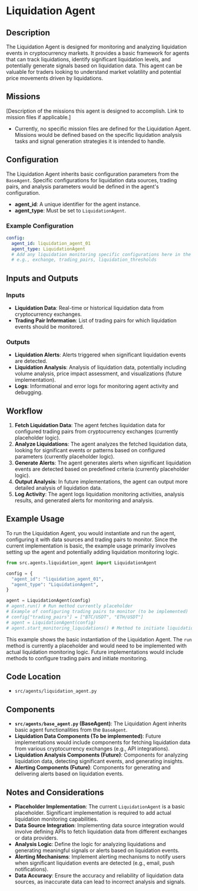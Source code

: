 # Liquidation Agent

## Description

The Liquidation Agent is designed for monitoring and analyzing liquidation events in cryptocurrency markets. It provides a basic framework for agents that can track liquidations, identify significant liquidation levels, and potentially generate signals based on liquidation data. This agent can be valuable for traders looking to understand market volatility and potential price movements driven by liquidations.

## Missions

[Description of the missions this agent is designed to accomplish. Link to mission files if applicable.]
- Currently, no specific mission files are defined for the Liquidation Agent. Missions would be defined based on the specific liquidation analysis tasks and signal generation strategies it is intended to handle.

## Configuration

The Liquidation Agent inherits basic configuration parameters from the `BaseAgent`. Specific configurations for liquidation data sources, trading pairs, and analysis parameters would be defined in the agent's configuration.

-   **agent_id**: A unique identifier for the agent instance.
-   **agent_type**: Must be set to `LiquidationAgent`.

### Example Configuration

```yaml
config:
  agent_id: liquidation_agent_01
  agent_type: LiquidationAgent
  # Add any liquidation monitoring specific configurations here in the future
  # e.g., exchange, trading_pairs, liquidation_thresholds
```

## Inputs and Outputs

### Inputs

-   **Liquidation Data**: Real-time or historical liquidation data from cryptocurrency exchanges.
-   **Trading Pair Information**:  List of trading pairs for which liquidation events should be monitored.

### Outputs

-   **Liquidation Alerts**: Alerts triggered when significant liquidation events are detected.
-   **Liquidation Analysis**:  Analysis of liquidation data, potentially including volume analysis, price impact assessment, and visualizations (future implementation).
-   **Logs**: Informational and error logs for monitoring agent activity and debugging.

## Workflow

1.  **Fetch Liquidation Data**: The agent fetches liquidation data for configured trading pairs from cryptocurrency exchanges (currently placeholder logic).
2.  **Analyze Liquidations**: The agent analyzes the fetched liquidation data, looking for significant events or patterns based on configured parameters (currently placeholder logic).
3.  **Generate Alerts**: The agent generates alerts when significant liquidation events are detected based on predefined criteria (currently placeholder logic).
4.  **Output Analysis**:  In future implementations, the agent can output more detailed analysis of liquidation data.
5.  **Log Activity**: The agent logs liquidation monitoring activities, analysis results, and generated alerts for monitoring and analysis.

## Example Usage

To run the Liquidation Agent, you would instantiate and run the agent, configuring it with data sources and trading pairs to monitor. Since the current implementation is basic, the example usage primarily involves setting up the agent and potentially adding liquidation monitoring logic.

```python
from src.agents.liquidation_agent import LiquidationAgent

config = {
  "agent_id": "liquidation_agent_01",
  "agent_type": "LiquidationAgent",
}

agent = LiquidationAgent(config)
# agent.run() # Run method currently placeholder
# Example of configuring trading pairs to monitor (to be implemented)
# config["trading_pairs"] = ["BTC/USDT", "ETH/USDT"]
# agent = LiquidationAgent(config)
# agent.start_monitoring_liquidations() # Method to initiate liquidation monitoring (to be implemented)
```

This example shows the basic instantiation of the Liquidation Agent. The `run` method is currently a placeholder and would need to be implemented with actual liquidation monitoring logic. Future implementations would include methods to configure trading pairs and initiate monitoring.

## Code Location

-   `src/agents/liquidation_agent.py`

## Components

-   **`src/agents/base_agent.py` (BaseAgent)**: The Liquidation Agent inherits basic agent functionalities from the `BaseAgent`.
-   **Liquidation Data Components (To be implemented)**: Future implementations would include components for fetching liquidation data from various cryptocurrency exchanges (e.g., API integrations).
-   **Liquidation Analysis Components (Future)**: Components for analyzing liquidation data, detecting significant events, and generating insights.
-   **Alerting Components (Future)**: Components for generating and delivering alerts based on liquidation events.

## Notes and Considerations

-   **Placeholder Implementation**: The current `LiquidationAgent` is a basic placeholder. Significant implementation is required to add actual liquidation monitoring capabilities.
-   **Data Source Integration**:  Implementing data source integration would involve defining APIs to fetch liquidation data from different exchanges or data providers.
-   **Analysis Logic**:  Define the logic for analyzing liquidations and generating meaningful signals or alerts based on liquidation events.
-   **Alerting Mechanisms**:  Implement alerting mechanisms to notify users when significant liquidation events are detected (e.g., email, push notifications).
-   **Data Accuracy**:  Ensure the accuracy and reliability of liquidation data sources, as inaccurate data can lead to incorrect analysis and signals.